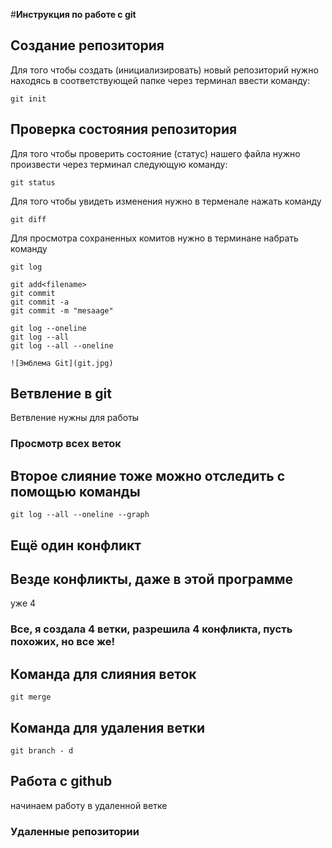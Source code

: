#**Инструкция по работе с git**
## Создание репозитория

Для того чтобы создать (инициализировать) новый репозиторий нужно находясь в соответствующей папке через терминал ввести команду:

    git init

## Проверка состояния репозитория

Для того чтобы проверить состояние (статус) нашего файла нужно произвести через терминал следующую команду:

    git status

 Для того чтобы увидеть изменения нужно в терменале нажать команду 
   
    git diff

Для просмотра сохраненных комитов нужно в терминане набрать команду

    git log
  
    git add<filename>
    git commit
    git commit -a
    git commit -m "mesaage"

    git log --oneline
    git log --all
    git log --all --oneline
    
    ![Эмблема Git](git.jpg)

## Ветвление в git 
Ветвление нужны для работы

### Просмотр всех веток

## Второе слияние тоже можно отследить с помощью команды 

    git log --all --oneline --graph

## Ещё один конфликт

## Везде конфликты, даже в этой программе
уже 4

### Все, я создала 4 ветки, разрешила 4 конфликта, пусть похожих, но все же!
 

## Команда для слияния веток

    git merge

## Команда для удаления ветки 

    git branch - d

## Работа с github

начинаем работу в удаленной ветке
 
### Удаленные репозитории
